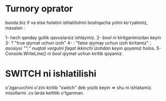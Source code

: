 # Turnory oprator
 bunda biz if va else holatini ishlatilishini boshqacha yolini ko'ryabmiz, masalan : 

 1- hech qanday gullik qavuslarsiz ishlaymiz.
 2- _bool_ ni kiritganimizdan keyin 
 3- ? "true qiymat uchun izoh"
 4- : "false qiymay uchun izoh kiritamiz" ; _asosiysi "";" nuqtali vergulni faqat ikkinchi izohdan keyin qoyamiz holos_.
 5- Console.WriteLine() ni _bool_ qiymat uchun kiritib qoyamiz.


# SWITCH ni ishlatilishi

o'zgaruvchini o'zini kiritib "switch" deb yozib keyin => shu ni ishlatamiz. misollarini .cs larda keltitib o'tganman.